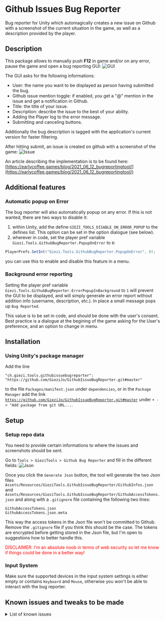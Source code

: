 # Github Issues Bug Reporter
Bug reporter for Unity which automagically creates a new issue on Github with a screenshot of the current situation in the game, as well as a description provided by the player.

## Description
This package allows to manually push **F12** in game and/or on any error, pause the game and open a bug reporting GUI:
![GUI](https://filedn.eu/lgUOHeW73WkzUY76gfcY8s5/EarlyCoffee.Games/Images/Blog/BugReporter/GUI.png)

The GUI asks for the following informations:
<ul>
<li>User: the name you want to be displayed as person having submitted the bug.</li>
<li>Github issue mention toggle: if enabled, you get a "@" mention in the issue and get a notification in Github.</li>
<li>Title: the title of your issue.</li>
<li>Description: describe the issue to the best of your ability.</li>
<li>Adding the Player log to the error message.</li>
<li>Submitting and canceling buttons.</li>
</ul>

Additionally the bug description is tagged with the application's current version for faster filtering.

After hitting submit, an issue is created on github with a screenshot of the game:
![Issue](https://filedn.eu/lgUOHeW73WkzUY76gfcY8s5/EarlyCoffee.Games/Images/Blog/BugReporter/Issue.png)

An article describing the implementation is to be found here: [https://earlycoffee.games/blog/2021_06_12_bugreportingtool/](https://earlycoffee.games/blog/2021_06_12_bugreportingtool/)

## Additional features
### Automatic popup on Error
The bug reporter will also automatically popup on any error. If this is not wanted, there are two ways to disable it:
1. within Unity, add the define `GIEZI_TOOLS_DISABLE_ON_ERROR_POPUP` to the defines list. This option can be set in the option dialogue (see below).
2. wherever in code, set the player pref variable `Giezi.Tools.GithubBugReporter.PopupOnError` to `0`:
```csharp
PlayerPrefs.SetInt("Giezi.Tools.GithubBugReporter.PopupOnError", 0);
```
 you can use this to enable and disable this feature in a menu.

### Background error reporting
Setting the player pref variable `Giezi.Tools.GithubBugReporter.ErrorPopupInBackground` to `1` will prevent the GUI to be displayed, and will simply generate an error report without addition info (username, description, etc.). In place a small message pops up `Bug Reported`.

This value is to be set in code, and should be done with the user's consent. Best practice is a dialogue at the begining of the game asking for the User's preference, and an option to change in menu.

## Installation
### Using Unity's package manager
Add the line
```
"ch.giezi.tools.githubissuebugreporter": "https://github.com/GieziJo/GithubIssueBugReporter.git#master"
```
to the file `Packages/manifest.json` under `dependencies`, or in the `Package Manager` add the link [`https://github.com/GieziJo/GithubIssueBugReporter.git#master`](https://github.com/GieziJo/GithubIssueBugReporter.git#master) under `+ -> "Add package from git URL...`.

## Setup
### Setup repo data
You need to provide certain informations to where the issues and screenshots should be sent.

Go to `Tools > GieziTools > Github Bug Reporter` and fill in the different fields:
![Json](https://filedn.eu/lgUOHeW73WkzUY76gfcY8s5/EarlyCoffee.Games/Images/Blog/BugReporter/Json.png)

Once you click the `Generate Json` button, the tool will generate the two Json files `Assets/Resources/GieziTools.GithubIssueBugReporter/GithubInfos.json` and `Assets/Resources/GieziTools.GithubIssueBugReporter/GithubAccessTokens.json` and along with a `.gitignore` file containing the following two lines:

```git
GithubAccessTokens.json
GithubAccessTokens.json.meta
```

This way the access tokens in the Json file won't be committed to Github. Remove the `.gitignore` file if you think this should be the case.
The tokens are encrypted before getting stored in the Json file, but I'm open to suggestions how to better handle this.

<span style="color:red">DISCLAIMER: I'm an absolute noob in terms of web security so let me know if things could be done in a better way!</span>

### Input System
Make sure the supported devices in the input system settings is either empty or contains `Keyboard` and `Mouse`, otherwise you won't be able to interact with the bug reporter.

## Known issues and tweaks to be made
<details>
<summary>List of known issues</summary>

### [Improve way tokens are stored and accessed](https://github.com/GieziJo/GithubIssueBugReporter/issues/1)

</details>
